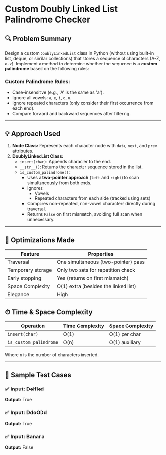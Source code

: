 # Custom Doubly Linked List Palindrome Checker

## 🔍 Problem Summary

Design a custom `DoublyLinkedList` class in Python (without using built-in list, deque, or similar collections) that stores a sequence of characters (A-Z, a-z). Implement a method to determine whether the sequence is a **custom palindrome** based on the following rules:

### Custom Palindrome Rules:
- Case-insensitive (e.g., 'A' is the same as 'a').
- Ignore all vowels: `a`, `e`, `i`, `o`, `u`.
- Ignore repeated characters (only consider their first occurrence from each end).
- Compare forward and backward sequences after filtering.

---

## 💡 Approach Used

1. **Node Class:** Represents each character node with `data`, `next`, and `prev` attributes.
2. **DoublyLinkedList Class:**
   - `insert(char)`: Appends character to the end.
   - `__str__()`: Returns the character sequence stored in the list.
   - `is_custom_palindrome()`:
     - Uses a **two-pointer approach** (`left` and `right`) to scan simultaneously from both ends.
     - Ignores:
       - Vowels
       - Repeated characters from each side (tracked using sets)
     - Compares non-repeated, non-vowel characters directly during traversal.
     - Returns `False` on first mismatch, avoiding full scan when unnecessary.

---

## 🔧 Optimizations Made

| Feature                | Properties                          |
|------------------------|-------------------------------------|
| Traversal              | One simultaneous (two-pointer) pass |
| Temporary storage      | Only two sets for repetition check  |
| Early stopping         | Yes (returns on first mismatch)     |
| Space Complexity       | O(1) extra (besides the linked list)|
| Elegance               | High                                |

## ⏱ Time & Space Complexity

| Operation              | Time Complexity | Space Complexity   |
|------------------------|-----------------|--------------------|
| `insert(char)`         | O(1)            | O(1) per char      |
| `is_custom_palindrome` | O(n)            | O(1) auxiliary     |

Where `n` is the number of characters inserted.

---

## 🧪 Sample Test Cases

### ✅ Input: Deified
**Output:** True 

### ✅ Input: DdoODd
**Output:** True 

### ✅ Input: Banana
**Output:** False 

